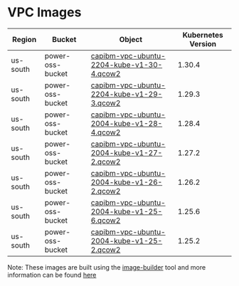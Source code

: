 # VPC Images


| Region   | Bucket           | Object                                                   | Kubernetes Version |
|----------|------------------|----------------------------------------------------------|--------------------|
| us-south | power-oss-bucket | [capibm-vpc-ubuntu-2204-kube-v1-30-4.qcow2][kube-1-30-4] | 1.30.4
| us-south | power-oss-bucket | [capibm-vpc-ubuntu-2204-kube-v1-29-3.qcow2][kube-1-29-3] | 1.29.3             |
| us-south | power-oss-bucket | [capibm-vpc-ubuntu-2004-kube-v1-28-4.qcow2][kube-1-28-4] | 1.28.4             |
| us-south | power-oss-bucket | [capibm-vpc-ubuntu-2004-kube-v1-27-2.qcow2][kube-1-27-2] | 1.27.2             |
| us-south | power-oss-bucket | [capibm-vpc-ubuntu-2004-kube-v1-26-2.qcow2][kube-1-26-2] | 1.26.2             |
| us-south | power-oss-bucket | [capibm-vpc-ubuntu-2004-kube-v1-25-6.qcow2][kube-1-25-6] | 1.25.6             |
| us-south | power-oss-bucket | [capibm-vpc-ubuntu-2004-kube-v1-25-2.qcow2][kube-1-25-2] | 1.25.2             |

Note: These images are built using the [image-builder][image-builder] tool and more information can be found [here](../developer/build-images.md#vpc)

[kube-1-30-4]: https://power-oss-bucket.s3.us-south.cloud-object-storage.appdomain.cloud/capibm-vpc-ubuntu-2204-kube-v1-30-4.qcow2
[kube-1-29-3]: https://power-oss-bucket.s3.us-south.cloud-object-storage.appdomain.cloud/capibm-vpc-ubuntu-2204-kube-v1-29-3.qcow2
[kube-1-28-4]: https://power-oss-bucket.s3.us-south.cloud-object-storage.appdomain.cloud/capibm-vpc-ubuntu-2004-kube-v1-28-4.qcow2
[kube-1-27-2]: https://power-oss-bucket.s3.us-south.cloud-object-storage.appdomain.cloud/capibm-vpc-ubuntu-2004-kube-v1-27-2.qcow2
[kube-1-26-2]: https://power-oss-bucket.s3.us-south.cloud-object-storage.appdomain.cloud/capibm-vpc-ubuntu-2004-kube-v1-26-2.qcow2
[kube-1-25-6]: https://power-oss-bucket.s3.us-south.cloud-object-storage.appdomain.cloud/capibm-vpc-ubuntu-2004-kube-v1-25-6.qcow2
[kube-1-25-2]: https://power-oss-bucket.s3.us-south.cloud-object-storage.appdomain.cloud/capibm-vpc-ubuntu-2004-kube-v1-25-2.qcow2

[image-builder]: https://github.com/kubernetes-sigs/image-builder
